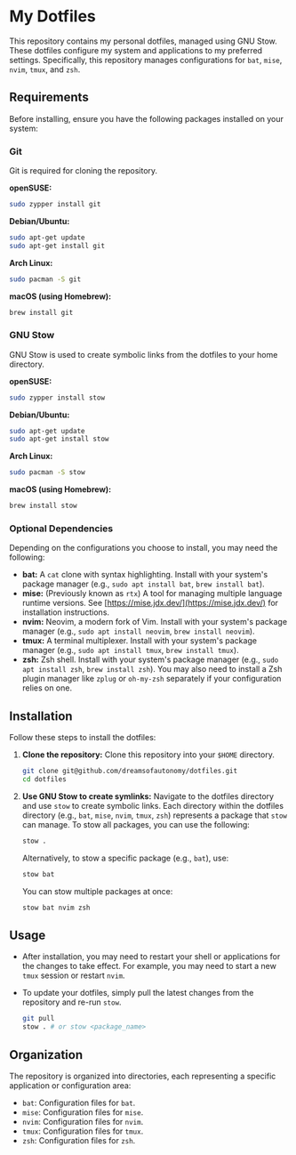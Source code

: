 # My Dotfiles

This repository contains my personal dotfiles, managed using GNU Stow. These dotfiles configure my system and applications to my preferred settings. Specifically, this repository manages configurations for `bat`, `mise`, `nvim`, `tmux`, and `zsh`.

## Requirements

Before installing, ensure you have the following packages installed on your system:

### Git

Git is required for cloning the repository.

**openSUSE:**

```bash
sudo zypper install git
```

**Debian/Ubuntu:**

```bash
sudo apt-get update
sudo apt-get install git
```

**Arch Linux:**

```bash
sudo pacman -S git
```

**macOS (using Homebrew):**

```bash
brew install git
```

### GNU Stow

GNU Stow is used to create symbolic links from the dotfiles to your home directory.

**openSUSE:**

```bash
sudo zypper install stow
```

**Debian/Ubuntu:**

```bash
sudo apt-get update
sudo apt-get install stow
```

**Arch Linux:**

```bash
sudo pacman -S stow
```

**macOS (using Homebrew):**

```bash
brew install stow
```

### Optional Dependencies

Depending on the configurations you choose to install, you may need the following:

- **bat:** A `cat` clone with syntax highlighting. Install with your system's package manager (e.g., `sudo apt install bat`, `brew install bat`).
- **mise:** (Previously known as `rtx`) A tool for managing multiple language runtime versions. See [https://mise.jdx.dev/](https://mise.jdx.dev/) for installation instructions.
- **nvim:** Neovim, a modern fork of Vim. Install with your system's package manager (e.g., `sudo apt install neovim`, `brew install neovim`).
- **tmux:** A terminal multiplexer. Install with your system's package manager (e.g., `sudo apt install tmux`, `brew install tmux`).
- **zsh:** Zsh shell. Install with your system's package manager (e.g., `sudo apt install zsh`, `brew install zsh`). You may also need to install a Zsh plugin manager like `zplug` or `oh-my-zsh` separately if your configuration relies on one.

## Installation

Follow these steps to install the dotfiles:

1. **Clone the repository:** Clone this repository into your `$HOME` directory.

    ```bash
    git clone git@github.com/dreamsofautonomy/dotfiles.git
    cd dotfiles
    ```

2. **Use GNU Stow to create symlinks:** Navigate to the dotfiles directory and use `stow` to create symbolic links. Each directory within the dotfiles directory (e.g., `bat`, `mise`, `nvim`, `tmux`, `zsh`) represents a package that `stow` can manage. To stow all packages, you can use the following:

    ```bash
    stow .
    ```

    Alternatively, to stow a specific package (e.g., `bat`), use:

    ```bash
    stow bat
    ```

    You can stow multiple packages at once:

    ```bash
    stow bat nvim zsh
    ```

## Usage

- After installation, you may need to restart your shell or applications for the changes to take effect. For example, you may need to start a new `tmux` session or restart `nvim`.
- To update your dotfiles, simply pull the latest changes from the repository and re-run `stow`.

  ```bash
  git pull
  stow . # or stow <package_name>
  ```

## Organization

The repository is organized into directories, each representing a specific application or configuration area:

- `bat`: Configuration files for `bat`.
- `mise`: Configuration files for `mise`.
- `nvim`: Configuration files for `nvim`.
- `tmux`: Configuration files for `tmux`.
- `zsh`: Configuration files for `zsh`.
